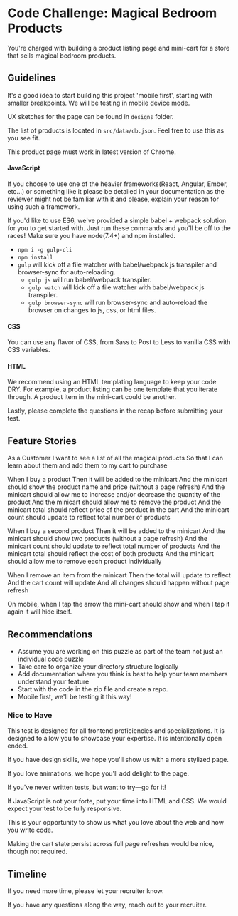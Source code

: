 # Code Challenge: Magical Bedroom Products

You're charged with building a product listing page and mini-cart for a store that sells magical bedroom products.

## Guidelines

It's a good idea to start building this project 'mobile first', starting with smaller breakpoints. We will be testing in mobile device mode.

UX sketches for the page can be found in `designs` folder.

The list of products is located in `src/data/db.json`. Feel free to use this as you see fit.

This product page must work in latest version of Chrome.

#### JavaScript

If you choose to use one of the heavier frameworks(React, Angular, Ember, etc...) or something like it please be detailed in your documentation as the reviewer might not be familiar with it and please, explain your reason for using such a framework.

If you'd like to use ES6, we've provided a simple babel + webpack solution for you to get started with. Just run these commands and you'll be off to the races! Make sure you have node(7.4+) and npm installed.
* `npm i -g gulp-cli`
* `npm install`
* `gulp` will kick off a file watcher with babel/webpack js transpiler and browser-sync for auto-reloading.
  * `gulp js` will run babel/webpack transpiler.
  * `gulp watch` will kick off a file watcher with babel/webpack js transpiler.
  * `gulp browser-sync` will run browser-sync and auto-reload the browser on changes to js, css, or html files.

#### CSS
You can use any flavor of CSS, from Sass to Post to Less to vanilla CSS with CSS variables.

#### HTML
We recommend using an HTML templating language to keep your code DRY. For example, a product listing can be one template that you iterate through. A product item in the mini-cart could be another.

Lastly, please complete the questions in the recap before submitting your test.

## Feature Stories

As a Customer
I want to see a list of all the magical products
So that I can learn about them and add them to my cart to purchase

When I buy a product
Then it will be added to the minicart
And the minicart should show the product name and price (without a page refresh)
And the minicart should allow me to increase and/or decrease the quantity of the product
And the minicart should allow me to remove the product
And the minicart total should reflect price of the product in the cart
And the minicart count should update to reflect total number of products

When I buy a second product
Then it will be added to the minicart
And the minicart should show two products (without a page refresh)
And the minicart count should update to reflect total number of products
And the minicart total should reflect the cost of both products
And the minicart should allow me to remove each product individually

When I remove an item from the minicart
Then the total will update to reflect
And the cart count will update
And all changes should happen without page refresh

On mobile, when I tap the arrow the mini-cart should show and when
I tap it again it will hide itself.


## Recommendations

* Assume you are working on this puzzle as part of the team not just an individual code puzzle
* Take care to organize your directory structure logically
* Add documentation where you think is best to help your team members understand your feature
* Start with the code in the zip file and create a repo.
* Mobile first, we'll be testing it this way!

### Nice to Have

This test is designed for all frontend proficiencies and specializations. It is designed to allow you to showcase your expertise. It is intentionally open ended.

If you have design skills, we hope you'll show us with a more stylized page.

If you love animations, we hope you'll add delight to the page.

If you've never written tests, but want to try—go for it!

If JavaScript is not your forte, put your time into HTML and CSS. We would expect your test to be fully responsive.

This is your opportunity to show us what you love about the web and how you write code.

Making the cart state persist across full page refreshes would be nice, though not required.

## Timeline

If you need more time, please let your recruiter know.

If you have any questions along the way, reach out to your recruiter.
